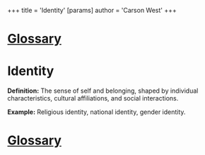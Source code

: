 +++
 title = 'Identity'
[params]
	author = 'Carson West'
+++
# [Glossary](./../glossary/)

# Identity

**Definition:**  The sense of self and belonging, shaped by individual characteristics, cultural affiliations, and social interactions.

**Example:**  Religious identity, national identity, gender identity.

# [Glossary](./../glossary/)